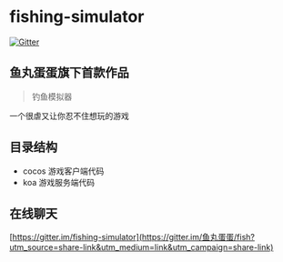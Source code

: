 # fishing-simulator

[![Gitter](https://badges.gitter.im/鱼丸蛋蛋/fish.svg)](https://gitter.im/鱼丸蛋蛋/fish?utm_source=badge&utm_medium=badge&utm_campaign=pr-badge)

## 鱼丸蛋蛋旗下首款作品

> 钓鱼模拟器

一个很虐又让你忍不住想玩的游戏

## 目录结构

- cocos 游戏客户端代码
- koa 游戏服务端代码


## 在线聊天

[https://gitter.im/fishing-simulator](https://gitter.im/鱼丸蛋蛋/fish?utm_source=share-link&utm_medium=link&utm_campaign=share-link)
